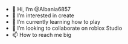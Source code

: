 - 👋 Hi, I’m @Albania6857
- 👀 I’m interested in create
- 🌱 I’m currently learning how to play
- 💞️ I’m looking to collaborate on roblox Studio
- 📫 How to reach me big 

<!---
Albania6857/Albania6857 is a ✨ special ✨ repository because its `README.md` (this file) appears on your GitHub profile.
You can click the Preview link to take a look at your changes.
--->
